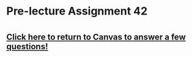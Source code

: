 # Pre-lecture Assignment 42

# 



## [Click here to return to Canvas to answer a few questions!](https://psu.instructure.com/courses/1881362/quizzes/3340353)




